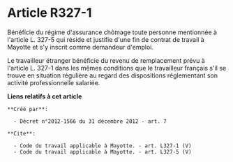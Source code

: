 # Article R327-1

Bénéficie du régime d'assurance chômage toute personne mentionnée à l'article L. 327-5 qui réside et justifie d'une fin de
contrat de travail à Mayotte et s'y inscrit comme demandeur d'emploi. 

Le travailleur étranger bénéficie du revenu de remplacement prévu à l'article L. 327-1 dans les mêmes conditions que le
travailleur français s'il se trouve en situation régulière au regard des dispositions réglementant son activité
professionnelle salariée.

**Liens relatifs à cet article**

	**Créé par**:

	  - Décret n°2012-1566 du 31 décembre 2012 - art. 7

	**Cite**:

	  - Code du travail applicable à Mayotte. - art. L327-1 (V)
	  - Code du travail applicable à Mayotte. - art. L327-5 (V)

